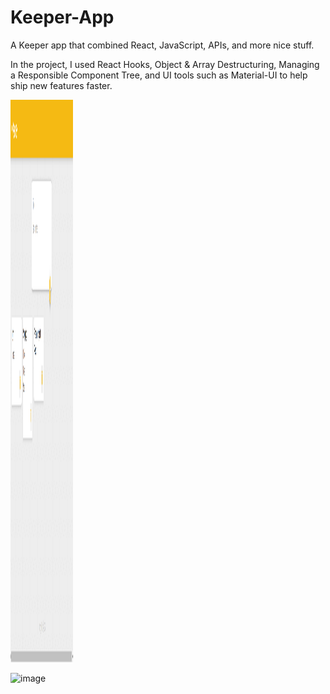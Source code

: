# Keeper-App
A Keeper app that combined React, JavaScript, APIs, and more nice stuff.

In the project, I used React Hooks, Object &amp; Array Destructuring, Managing a Responsible Component Tree, and UI tools such as Material-UI to help ship new features faster.


<img src="https://github.com/alonx5050/Keeper-App/blob/main/public/App%20Img.png?raw=true" width="100" height="900" />

![image](https://github.com/alonx5050/Keeper-App/assets/94148094/12ff03f8-85f7-4d8f-95a3-d4e7f2acb2be)
